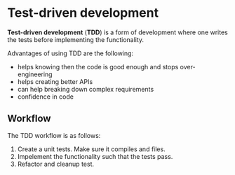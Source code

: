 # Test-driven development

**Test-driven development** (**TDD**) is a form of development where one writes
the tests before implementing the functionality.

Advantages of using TDD are the following:

- helps knowing then the code is good enough and stops over-engineering
- helps creating better APIs
- can help breaking down complex requirements
- confidence in code

## Workflow

The TDD workflow is as follows:

1. Create a unit tests. Make sure it compiles and files.
2. Impelement the functionality such that the tests pass.
3. Refactor and cleanup test.
